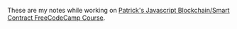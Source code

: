 These are my notes while working on [Patrick's Javascript Blockchain/Smart Contract FreeCodeCamp Course](https://www.youtube.com/watch?v=gyMwXuJrbJQ).


